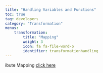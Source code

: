```yaml
---
title: "Handling Variables and Functions"
toc: true
tag: developers
category: "Transformation"
menus: 
    transformation:
        title: "Mapping"
        weight: 3
        icon: fa fa-file-word-o
        identifier: transformationhandling
---
```

ibute Mapping [click here](http://support.appseconnect.com/support/solutions/articles/4000112799)